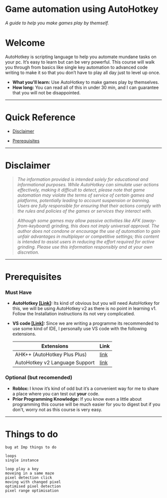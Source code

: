 # Game automation using AutoHotkey
*A guide to help you make games play by themself.*

# Welcome
AutoHotkey is scripting language to help you automate mundane tasks on your pc. It’s easy to learn but can be very powerful. This course will walk you through from basics like single key automation to advanced code writing to make it so that you don’t have to play all day just to level up once.

* **What you'll learn:** Use AutoHotkey to make games play by themselves.
* **How long:** You can read all of this in under 30 min, and I can guarantee that you will not be disappointed.
 ---
# Quick Reference

* [Disclaimer](#Disclaimer) 

* [Prerequisites](#Prerequisites)
---
# Disclaimer
> _The information provided is intended solely for educational and informational purposes. While AutoHotkey can simulate user actions effectively, making it difficult to detect, please note that game automation may violate the terms of service of certain games and platforms, potentially leading to account suspension or banning. Users are fully responsible for ensuring that their actions comply with the rules and policies of the games or services they interact with._

>_Although some games may allow passive activities like AFK (away-from-keyboard) grinding, this does not imply universal approval. The author does not condone or encourage the use of automation to gain unfair advantages in multiplayer or competitive settings; this content is intended to assist users in reducing the effort required for active grinding. Please use this information responsibly and at your own discretion._
---
# Prerequisites
### **Must Have**
* **AutoHotkey [[Link]](https://www.autohotkey.com/v2/):** Its kind of obvious but you will need AutoHotkey for this, we will be using AutoHotkey v2 as there is no point in learning v1. Follow the Installation instructions its not very complicatied. 

* **VS code [[Link]](https://code.visualstudio.com/download):** Since we are writing a programme its recommended to use some kind of IDE, I personally use VS code with the following extensions.

    | Extensions    | Link   |
    | ----------    | ----   |
    | AHK++ (AutoHotkey Plus Plus)    | [link](https://marketplace.visualstudio.com/items?itemName=mark-wiemer.vscode-autohotkey-plus-plus)   |
    | AutoHotkey v2 Language Support    | [link](https://marketplace.visualstudio.com/items?itemName=thqby.vscode-autohotkey2-lsp)   |

### **Optional (but recomended)**

* **Roblox:** I know it’s kind of odd but it’s a convenient way for me to share a place where you can test out **your** code.
* **Prior Programming Knowledge:** If you know even a little about programming this course will be much easier for you to digest but if you don't, worry not as this course is very easy.  

---

 # Things to do
    bug at Imp things to do

    loops
    single instance

    loop play a key
    moveing in a same maze
    pixel detection click
    moving with changed pixel
    optimised pixel detection
    pixel range optimisation
